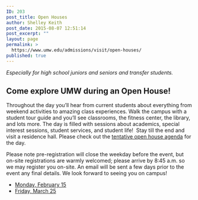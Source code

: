```yaml
---
ID: 203
post_title: Open Houses
author: Shelley Keith
post_date: 2015-08-07 12:51:14
post_excerpt: ""
layout: page
permalink: >
  https://www.umw.edu/admissions/visit/open-houses/
published: true
---
```

<em>Especially for high school juniors and seniors and transfer students.</em>
<h2>Come explore UMW during an Open House!</h2>
Throughout the day you’ll hear from current students about everything from weekend activities to amazing class experiences. Walk the campus with a student tour guide and you’ll see classrooms, the fitness center, the library, and lots more. The day is filled with sessions about academics, special interest sessions, student services, and student life!  Stay till the end and visit a residence hall. Please check out the <a href="http://www.umw.edu/admissions/wp-content/uploads/sites/6/2015/08/Tentative-Agenda-Spring-2016.pdf">tentative open house agenda</a> for the day.

Please note pre-registration will close the weekday before the event, but on-site registrations are warmly welcomed; please arrive by 8:45 a.m. so we may register you on-site. An email will be sent a few days prior to the event any final details. We look forward to seeing you on campus!
<ul>
	<li><a href="https://umw.askadmissions.net/Portal/EI/ViewDetails?gid=6235777960b0cc651b4135b5c880d7ed6f2328">Monday, February 15</a></li>
	<li><a href="https://umw.askadmissions.net/Portal/EI/ViewDetails?gid=623577a743ef022a924692b3eaecf704f8c017">Friday, March 25</a></li>
</ul>